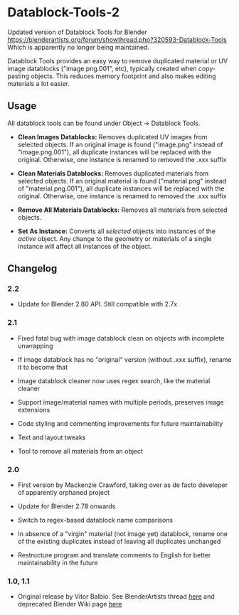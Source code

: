 # Datablock-Tools-2
Updated version of Datablock Tools for Blender https://blenderartists.org/forum/showthread.php?320593-Datablock-Tools Which is apparently no longer being maintained.

Datablock Tools provides an easy way to remove duplicated material or UV image datablocks ("image.png.001", etc), typically created when copy-pasting objects. This reduces memory footprint and also makes editing materials a lot easier.

## Usage
All datablock tools can be found under Object -> Datablock Tools.

* **Clean Images Datablocks:** Removes duplicated UV images from selected objects. If an original image is found ("image.png" instead of "image.png.001"), all duplicate instances will be replaced with the original. Otherwise, one instance is renamed to removed the .xxx suffix

* **Clean Materials Datablocks:** Removes duplicated materials from selected objects. If an original material is found ("material.png" instead of "material.png.001"), all duplicate instances will be replaced with the original. Otherwise, one instance is renamed to removed the .xxx suffix

* **Remove All Materials Datablocks:** Removes all materials from selected objects.

* **Set As Instance:** Converts all *selected* objects into instances of the *active* object. Any change to the geometry or materials of a single instance will affect all instances of the object.

## Changelog

### 2.2

* Update for Blender 2.80 API. Still compatible with 2.7x

### 2.1

* Fixed fatal bug with image datablock clean on objects with incomplete unwrapping

* If image datablock has no "original" version (without .xxx suffix), rename it to become that

* Image datablock cleaner now uses regex search, like the material cleaner

* Support image/material names with multiple periods, preserves image extensions

* Code styling and commenting improvements for future maintainability

* Text and layout tweaks

* Tool to remove all materials from an object

### 2.0

* First version by Mackenzie Crawford, taking over as de facto developer of apparently orphaned project

* Update for Blender 2.78 onwards

* Switch to regex-based datablock name comparisons

* In absence of a "virgin" material (not image yet) datablock, rename one of the existing duplicates instead of leaving all duplicates unchanged

* Restructure program and translate comments to English for better maintainability in the future

### 1.0, 1.1

* Original release by Vitor Balbio. See BlenderArtists thread [here](https://blenderartists.org/t/datablock-tool/595316) and deprecated Blender Wiki page [here](https://archive.blender.org/wiki/index.php/Extensions:2.6/Py/Scripts/3D_interaction/Datablock_Tools/)